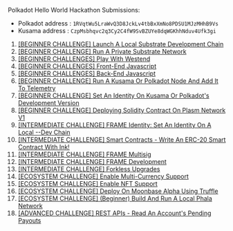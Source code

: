 Polkadot Hello World Hackathon Submissions:
* Polkadot address : `1RVqtWu5LraWvQ3D8JckLv4tbBxXmNo8PDSU1MJzMHhB9Vs`
* Kusama address   : `CzpMsbhqvc2q3Cy2C4fW9SvBZUYe8dqWGKhhNduv4Ufk3gi`

1. [[BEGINNER CHALLENGE] Launch A Local Substrate Development Chain](https://github.com/s5k0651/hello-world-by-polkadot/tree/master/local-substrate-development-chain)
2. [[BEGINNER CHALLENGE] Run A Private Substrate Network](https://github.com/s5k0651/hello-world-by-polkadot/tree/master/private-substrate-network)
3. [[BEGINNER CHALLENGES] Play With Westend](https://westend.subscan.io/extrinsic/2972906-2)
4. [[BEGINNER CHALLENGES] Front-End Javascript](https://github.com/s5k0651/dotNetworkBlockInfo)
5. [[BEGINNER CHALLENGES] Back-End Javascript](https://github.com/s5k0651/hello-world-by-polkadot/tree/master/dotNetworkBlockInfo_backendJS)
6. [[BEGINNER CHALLENGE] Run A Kusama Or Polkadot Node And Add It To Telemetry]()
7. [[BEGINNER CHALLENGE] Set An Identity On Kusama Or Polkadot's Development Version]()
8. [[BEGINNER CHALLENGE] Deploying Solidity Contract On Plasm Network V1](https://github.com/s5k0651/hello-world-by-polkadot/tree/master/deploy-sol-contract-plasm-network-v1)
9. [[INTERMEDIATE CHALLENGE] FRAME Identity: Set An Identity On A Local --Dev Chain](https://github.com/s5k0651/hello-world-by-polkadot/tree/master/set-an-identity-on-local-dev-chain)
10. [[INTERMEDIATE CHALLENGE] Smart Contracts - Write An ERC-20 Smart Contract With Ink!](https://github.com/s5k0651/hello-world-by-polkadot/tree/master/ERC20-smart-contract-with-ink)
11. [[INTERMEDIATE CHALLENGE] FRAME Multisig](https://github.com/s5k0651/hello-world-by-polkadot/tree/master/FRAME-Multisig)
12. [[INTERMEDIATE CHALLENGE] FRAME Development](https://github.com/s5k0651/hello-world-by-polkadot/tree/master/FRAME-Development)
13. [[INTERMEDIATE CHALLENGE] Forkless Upgrades](https://github.com/s5k0651/hello-world-by-polkadot/tree/master/forkless-upgrades)
14. [[ECOSYSTEM CHALLENGE] Enable Multi-Currency Support](https://github.com/s5k0651/hello-world-by-polkadot/tree/master/enable-multi-currency-support)
15. [[ECOSYSTEM CHALLENGE] Enable NFT Support](https://github.com/s5k0651/hello-world-by-polkadot/tree/master/enable-NFT-support)
16. [[ECOSYSTEM CHALLENGE] Deploy On Moonbase Alpha Using Truffle](https://github.com/s5k0651/hello-world-by-polkadot/tree/master/deploy-on-moonbase-alpha-using-truffle)
17. [[ECOSYSTEM CHALLENGE] (Beginner) Build And Run A Local Phala Network](https://github.com/s5k0651/hello-world-by-polkadot/tree/master/local-phala-network)
18. [[ADVANCED CHALLENGE] REST APIs - Read An Account's Pending Payouts](https://github.com/s5k0651/hello-world-by-polkadot/tree/master/read-acc-pending-payouts)
